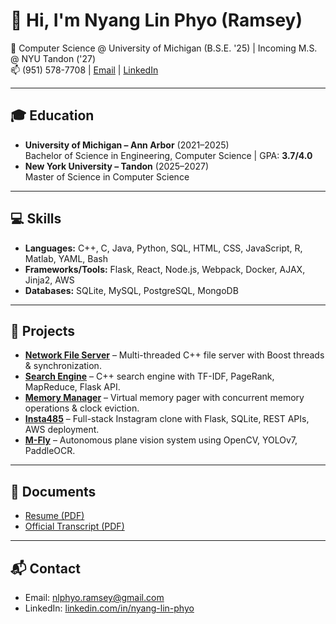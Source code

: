 # 👋 Hi, I'm Nyang Lin Phyo (Ramsey)

📍 Computer Science @ University of Michigan (B.S.E. '25) | Incoming M.S. @ NYU Tandon ('27)  
📫 (951) 578-7708 | [Email](mailto:nlphyo.ramsey@gmail.com)  | [LinkedIn](https://www.linkedin.com/in/nyang-lin-phyo)  

---

## 🎓 Education
- **University of Michigan – Ann Arbor** (2021–2025)  
  Bachelor of Science in Engineering, Computer Science | GPA: **3.7/4.0**  
- **New York University – Tandon** (2025–2027)  
  Master of Science in Computer Science  

---

## 💻 Skills
- **Languages:** C++, C, Java, Python, SQL, HTML, CSS, JavaScript, R, Matlab, YAML, Bash  
- **Frameworks/Tools:** Flask, React, Node.js, Webpack, Docker, AJAX, Jinja2, AWS  
- **Databases:** SQLite, MySQL, PostgreSQL, MongoDB  

---

## 🚀 Projects
- **[Network File Server](#)** – Multi-threaded C++ file server with Boost threads & synchronization.  
- **[Search Engine](#)** – C++ search engine with TF-IDF, PageRank, MapReduce, Flask API.  
- **[Memory Manager](#)** – Virtual memory pager with concurrent memory operations & clock eviction.  
- **[Insta485](#)** – Full-stack Instagram clone with Flask, SQLite, REST APIs, AWS deployment.  
- **[M-Fly](#)** – Autonomous plane vision system using OpenCV, YOLOv7, PaddleOCR.  

---

## 📂 Documents
- [Resume (PDF)](pdf/Resume.pdf)  
- [Official Transcript (PDF)](pdf/umichOFFICIALtranscript.pdf)  

---

## 📬 Contact
- Email: [nlphyo.ramsey@gmail.com](mailto:nlphyo.ramsey@gmail.com)  
- LinkedIn: [linkedin.com/in/nyang-lin-phyo](https://www.linkedin.com/in/nyang-lin-phyo)  
